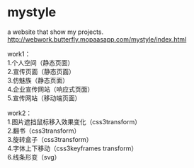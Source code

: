 # mystyle
a website that show my projects.
http://webwork.butterfly.mopaasapp.com/mystyle/index.html

work1：<br/>
1.个人空间（静态页面）<br/>
2.宣传页面（静态页面）<br/>
3.仿魅族（静态页面）<br/>
4.企业宣传网站（响应式页面）<br/>
5.宣传网站（移动端页面）<br/>

work2：<br/>
1.图片遮挡鼠标移入效果变化（css3transform）<br/>
2.翻书（css3transform）<br/>
3.旋转盒子（css3transform）<br/>
4.字体上下移动（css3keyframes transform）<br/>
6.线条形变（svg）<br/>
